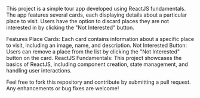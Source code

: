 This project is a simple tour app developed using ReactJS fundamentals. The app features several cards, each displaying details about a particular place to visit. Users have the option to discard places they are not interested in by clicking the "Not Interested" button.

Features
Place Cards: Each card contains information about a specific place to visit, including an image, name, and description.
Not Interested Button: Users can remove a place from the list by clicking the "Not Interested" button on the card.
ReactJS Fundamentals: This project showcases the basics of ReactJS, including component creation, state management, and handling user interactions.

Feel free to fork this repository and contribute by submitting a pull request. Any enhancements or bug fixes are welcome!

